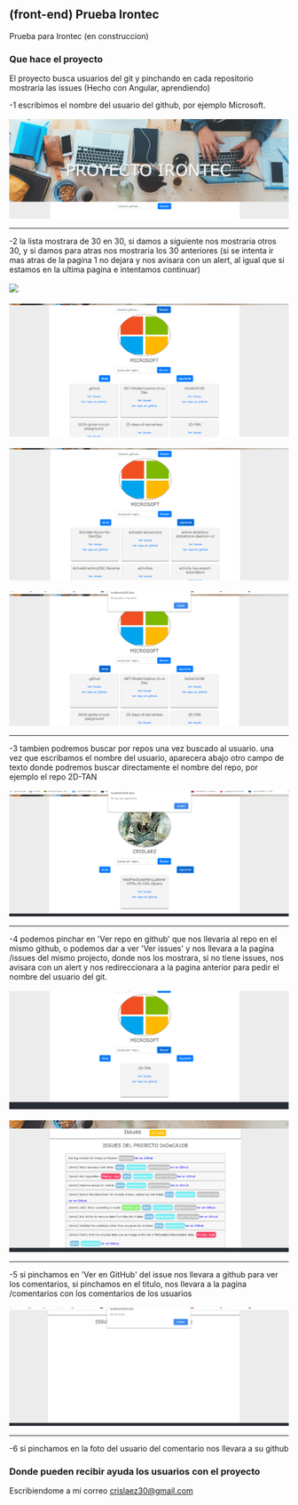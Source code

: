 ## (front-end) Prueba Irontec

Prueba para Irontec (en construccion)


### Que hace el proyecto

El proyecto busca usuarios del git y pinchando en cada repositorio mostraria las issues (Hecho con Angular, aprendiendo)

-1 escribimos el nombre del usuario del github, por ejemplo Microsoft.
<br>
<br>
<img src="https://github.com/crislaez/Proyecto_Irontec/blob/master/src/assets/foto_proyecto.PNG" />
<hr>

-2 la lista mostrara de 30 en 30, si damos a siguiente nos mostraria otros 30, 
  y si damos para atras nos mostraria los 30 anteriores (si se intenta ir mas atras de la pagina 1 no dejara y nos avisara con un alert, al igual que si estamos en la ultima pagina e intentamos continuar)
<br>
<br>
<img src="https://github.com/crislaez/Proyecto_Irontec/blob/master/src/assets/foto_proyecto_1.PNG" />
<br>
<br>
<img src="https://github.com/crislaez/Proyecto_Irontec/blob/master/src/assets/foto_proyecto_2.PNG" />
<br>
<br>
<img src="https://github.com/crislaez/Proyecto_Irontec/blob/master/src/assets/foto_proyecto_3.PNG" />
<br>
<br>
<img src="https://github.com/crislaez/Proyecto_Irontec/blob/master/src/assets/foto_proyecto_4.PNG" />
<hr>

-3 tambien podremos buscar por repos una vez buscado al usuario. una vez que escribamos el nombre del usuario, aparecera abajo otro campo de texto donde podremos buscar directamente el nombre del repo, por ejemplo el repo 2D-TAN
<br>
<br>
<img src="https://github.com/crislaez/Proyecto_Irontec/blob/master/src/assets/foto_proyecto_5.PNG" />
<hr>

-4 podemos pinchar en 'Ver repo en github' que nos llevaria al repo en el mismo github,  o podemos 
  dar a ver 'Ver issues' y nos llevara a la pagina /issues del mismo projecto, donde nos los mostrara, si no tiene issues, nos avisara con un alert y nos redireccionara a la pagina anterior para pedir el nombre del usuario del git.
  <br>
<br>
<img src="https://github.com/crislaez/Proyecto_Irontec/blob/master/src/assets/foto_proyecto_6.PNG" />
<br>
<br>
<img src="https://github.com/crislaez/Proyecto_Irontec/blob/master/src/assets/foto_proyecto_7.PNG" />
<hr>

-5 si pinchamos en 'Ver en GitHub' del issue nos llevara a github para ver los comentarios, si pinchamos en el titulo, nos llevara a la pagina /comentarios con los comentarios de los usuarios
<br>
<br>
<img src="https://github.com/crislaez/Proyecto_Irontec/blob/master/src/assets/foto_proyecto_8.PNG" />
<hr>

-6 si pinchamos en la foto del usuario del comentario nos llevara a su github

 
### Donde pueden recibir ayuda los usuarios con el proyecto
 
Escribiendome a mi correo crislaez30@gmail.com

